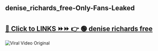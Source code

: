 
 ## denise_richards_free-Only-Fans-Leaked

# <h2><a href="https://clipsfans.com/denise_richards_free&ref=git">🔗 Click to LINKS ⏩⏩ 👉 🟢 denise richards free </a></h2>

<a href="https://clipsfans.com/denise_richards_free&ref=git" rel="nofollow" data-target="animated-image.originalLink"><img src="https://i.ibb.co.com/xMMVF88/686577567.gif" alt="Viral Video Original" style="max-width: 100%; display: inline-block;" data-target="animated-image.originalImage"></a>
